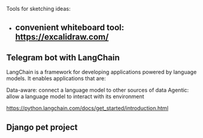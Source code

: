 

Tools for sketching ideas: 
- convenient whiteboard tool: https://excalidraw.com/
  - 




## Telegram bot with LangChain

LangChain is a framework for developing applications powered by language models. It enables applications that are:

Data-aware: connect a language model to other sources of data
Agentic: allow a language model to interact with its environment

https://python.langchain.com/docs/get_started/introduction.html


## Django pet project  